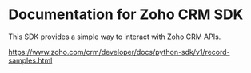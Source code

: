 # Documentation for Zoho CRM SDK

This SDK provides a simple way to interact with Zoho CRM APIs.

https://www.zoho.com/crm/developer/docs/python-sdk/v1/record-samples.html
